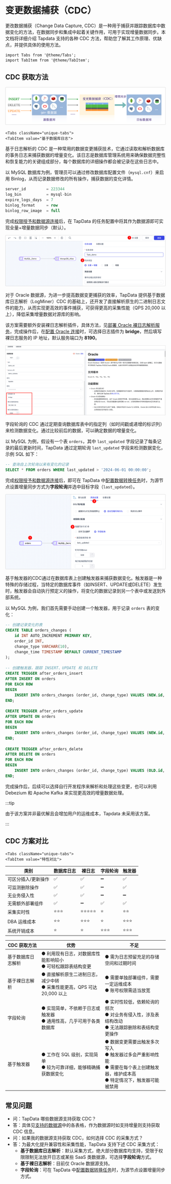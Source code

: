 # 变更数据捕获（CDC）

更改数据捕获（Change Data Capture, CDC）是一种用于捕获并跟踪数据库中数据变化的方法，在数据同步和集成中起着关键作用，可用于实现增量数据同步。本文档将详细介绍 Tapdata 支持的各种 CDC 方法，帮助您了解其工作原理、优缺点，并提供具体的使用方法。

```mdx-code-block
import Tabs from '@theme/Tabs';
import TabItem from '@theme/TabItem';
```

## CDC 获取方法

![获取 CDC](../images/cdc_mechanism.png)

```mdx-code-block
<Tabs className="unique-tabs">
<TabItem value="基于数据库日志">
```
基于日志解析的 CDC 是一种常用的数据变更捕获技术，它通过读取和解析数据库的事务日志来捕获数据的增量变化。该日志是数据库管理系统用来确保数据完整性和恢复能力的关键组成部分，每个数据库的详细操作都会被记录在这些日志中。

以 MySQL 数据库为例，管理员可以通过修改数据库配置文件（`mysql.cnf`）来启用 Binlog，从而记录数据修改的所有操作，捕获数据的变化详情。

```sql
server_id         = 223344
log_bin           = mysql-bin
expire_logs_days  = 7
binlog_format     = row
binlog_row_image  = full
```

完成[权限授予和数据源连接](../prerequisites/on-prem-databases/mysql.md)后，在 TapData 的任务配置中将其作为数据源即可实现全量+增量数据同步（默认）。

![选择数据同步类型](..//images/select_sync_type.png)

</TabItem>

<TabItem value="基于裸日志">
对于 Oracle 数据源，为进一步提高数据变更捕获的效率，TapData 提供基于数据库日志解析（LogMiner）CDC 的基础上，还开发了直接解析原生的二进制日志文件的能力，从而实现更高效的事件捕获，可获得更高的采集性能（QPS 20,000 以上），降低采集增量数据对源库的影响。

该方案需要额外安装裸日志解析插件，具体方法，见[部署 Oracle 裸日志解析服务](../best-practice/raw-logs-solution.md)，完成操作后，在[配置 Oracle 连接](../prerequisites/on-prem-databases/oracle.md)时，可选择日志插件为 **bridge**，然后填写裸日志服务的 IP 地址，默认服务端口为 **8190**。

![设置裸日志插件](..//images/raw_log_configuration.png)

</TabItem>

<TabItem value="基于字段轮询">
字段轮询的 CDC 通过定期查询数据库表中的指定列（如时间戳或递增的标识列）来检测数据变化。通过比较前后的数据，可以确定数据的增量变化。

以 MySQL 为例，假设有一个表 `orders`，其中 `last_updated` 字段记录了每条记录的最后更新时间，TapData 通过定期轮询 `last_updated` 字段来检测数据变化，示例 SQL 如下：

```sql
-- 查询自上次轮询以来有变化的记录
SELECT * FROM orders WHERE last_updated > '2024-06-01 00:00:00';
```

完成[权限授予和数据源连接](../prerequisites/on-prem-databases/mysql.md)后，即可在 TapData 中[配置数据转换任务](../user-guide/data-pipeline/data-development/create-task.md)时，为源节点设置增量同步方式为**字段轮询**并选中目标字段（`last_updated`）。

![选择字段轮询](..//images/obtain_cdc_via_polling.png)

</TabItem>

<TabItem value="基于触发器">
基于触发器的CDC通过在数据库表上创建触发器来捕获数据变化。触发器是一种特殊的存储过程，当特定的数据库事件（如INSERT、UPDATE或DELETE）发生时，触发器会自动执行预定义的操作，将变化的数据记录到另一个表中或发送到外部系统。

以 MySQL 为例，我们首先需要手动创建一个触发器，用于记录 `orders` 表的变化：

```sql
-- 创建记录变化的表
CREATE TABLE orders_changes (
    id INT AUTO_INCREMENT PRIMARY KEY,
    order_id INT,
    change_type VARCHAR(10),
    change_time TIMESTAMP DEFAULT CURRENT_TIMESTAMP
);

-- 创建触发器，跟踪 INSERT、UPDATE 和 DELETE
CREATE TRIGGER after_orders_insert
AFTER INSERT ON orders
FOR EACH ROW
BEGIN
    INSERT INTO orders_changes (order_id, change_type) VALUES (NEW.id, 'INSERT');
END;

CREATE TRIGGER after_orders_update
AFTER UPDATE ON orders
FOR EACH ROW
BEGIN
    INSERT INTO orders_changes (order_id, change_type) VALUES (NEW.id, 'UPDATE');
END;

CREATE TRIGGER after_orders_delete
AFTER DELETE ON orders
FOR EACH ROW
BEGIN
    INSERT INTO orders_changes (order_id, change_type) VALUES (OLD.id, 'DELETE');
END;

```

完成操作后，后续可以选择自行开发程序来解析和处理这些变更，也可以利用 Debezium 和 Apache Kafka 来实现更高效的增量数据处理。

:::tip

由于该方案并非最优解且会增加用户的运维成本，Tapdata 未采用该方案。

:::

</TabItem>
</Tabs>





## CDC 方案对比

```mdx-code-block
<Tabs className="unique-tabs">
<TabItem value="特性对比">
```
| 类别                | 数据库日志 | 裸日志 | 字段轮询 | 触发器 |
| ------------------- | ---------- | ------ | -------- | ------ |
| 可区分插入/更新操作 | ✅          | ✅      | ➖        | ✅      |
| 可监测删除操作      | ✅          | ✅      | ➖        | ✅      |
| 无业务侵入性        | ✅          | ✅      | ➖        | ➖      |
| 无需额外部署组件    | ✅          | ➖      | ✅        | ✅      |
| 采集实时性          | ⭐⭐⭐        | ⭐⭐⭐⭐⭐  | ⭐        | ⭐⭐     |
| DBA 运维成本        | ⭐⭐         | ⭐⭐⭐    | ⭐        | ⭐⭐⭐    |
| 系统开销成本        | ⭐          | ⭐      | ⭐⭐⭐      | ⭐⭐⭐    |

</TabItem>

<TabItem value="优缺点对比">

| CDC 获取方法       | 优势                                                         | 不足                                                         |
| ------------------ | ------------------------------------------------------------ | ------------------------------------------------------------ |
| 基于数据库日志解析 | ● 利用现有日志，对数据库性能影响较小<br />● 可轻松跟踪表结构变更 | ● 需为日志预留充足的存储空间和过期时间                       |
| 基于裸日志解析     | ● 直接解析原生二进制日志，减少中转<br/>● 采集性能更高，QPS 可达 20,000 以上 | ● 需要单独部署组件，需要一定运维成本<br />● 账号权限需适当放宽 |
| 字段轮询           | ● 实现简单，不依赖于日志或触发器<br />● 通用性高，几乎可用于各类数据库 | ● 实时性较低，依赖轮询的频次<br />● 对业务有侵入性，涉及表结构改动<br />● 无法跟踪删除和表结构变更操作 |
| 基于触发器         | ● 工作在 SQL 级别，实现简单<br />● 较为可靠详细，能够精确捕获数据变化 | ● 数据变更需要出触发多次写入<br />● 触发器过多会严重影响性能<br />● 需要在每个表上创建触发器，维护成本高<br />● 特定情况下，触发器可能被禁用 |

</TabItem>
</Tabs>



## 常见问题

* 问：TapData 哪些数据源支持获取 CDC？
* 答：具体见[支持的数据源](../introduction/supported-databases.md)中的各表格，作为数据源时如支持增量则支持获取 CDC 信息。
* 问：如果我的数据源支持获取 CDC，如何选择 CDC 的采集方式？
* 答：为最大化提升兼容性和采集性能，TapData 支持下述 CDC 采集方式：
  * **基于数据库日志解析**：默认采集方式，绝大部分数据库均支持，受限于权限限制无法放开日志或某些 SaaS 类数据源，可选择**字段轮询**方式。
  * **基于裸日志解析**：目前仅 Oracle 数据源支持。
  * **字段轮询**：可在 TapData 中[配置数据转换任务](../user-guide/data-pipeline/data-development/create-task.md)时，为源节点设置增量同步方式。